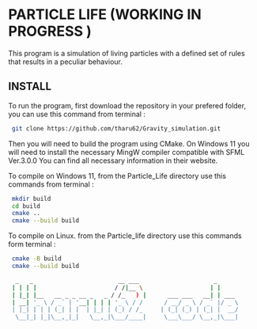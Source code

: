 # PARTICLE LIFE (WORKING IN PROGRESS )

This program is a simulation of living particles with a defined set of rules that results in a peculiar behaviour.

## INSTALL
To run the program, first download the repository in your prefered folder, you can use this command from terminal :
```bash
 git clone https://github.com/tharu62/Gravity_simulation.git
```
Then you will need to build the program using CMake. On Windows 11 you will need to install the necessary MingW compiler compatible with SFML Ver.3.0.0
You can find all necessary information in their website. 

To compile on Windows 11, from the Particle_Life directory use this commands from terminal :
```bash
 mkdir build
 cd build
 cmake ..
 cmake --build build
```

To compile on Linux. from the Particle_life directory use this commands form terminal :
```bash
 cmake -B build
 cmake --build build
```

```bash 
  _   _                        __ ___                     _      
 | | | |                      / /|__ \                   | |     
 | |_| |__   __ _ _ __ _   _ / /_   ) |      ___ ___   __| | ___ 
 | __| '_ \ / _` | '__| | | | '_ \ / /      / __/ _ \ / _` |/ _ \
 | |_| | | | (_| | |  | |_| | (_) / /_     | (_| (_) | (_| |  __/
  \__|_| |_|\__,_|_|   \__,_|\___/____|     \___\___/ \__,_|\___|
```     
